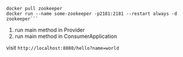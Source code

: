 ```
docker pull zookeeper
docker run --name some-zookeeper -p2181:2181 --restart always -d zookeeper```
```
1. run main method in Provider
2. run main method in ConsumerApplication

visit ```http://localhost:8080/hello?name=world```
